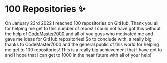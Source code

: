 # 100 Repositories ✨
On January 23rd 2022 I reached 100 repositories on GitHub. Thank you all for helping me get to this number of repos! I could not have got this without the help of [CodeMaster7000](https://github.com/CodeMaster7000) and all of you guys who motivated me and gave me ideas for GitHub repositories! So to conclude with, a really big thanks to CodeMaster7000 and the general public of this world for helping me get to 100 repositories! This is a really big achievement that I have got to and I hope that I can get to 1000 in the near future with all of your help!
